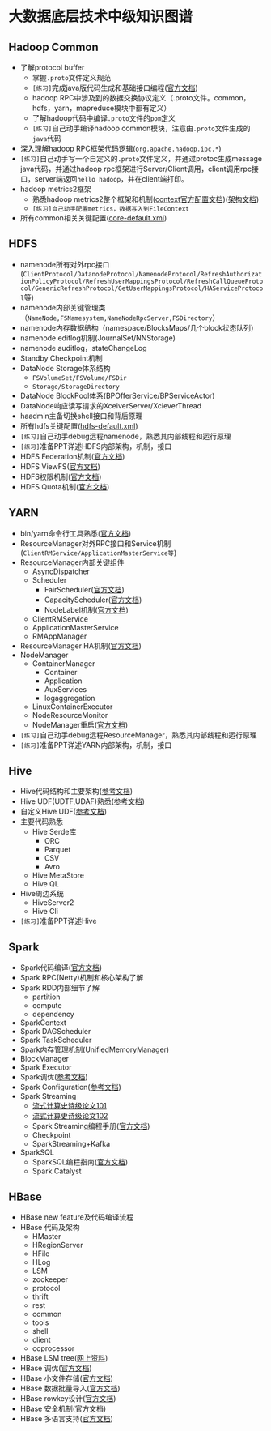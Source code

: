 # 大数据底层技术中级知识图谱

## Hadoop Common
  * 了解protocol buffer
    * 掌握`.proto`文件定义规范
    * `[练习]`完成java版代码生成和基础接口编程([官方文档](https://developers.google.com/protocol-buffers/docs/javatutorial))
    * hadoop RPC中涉及到的数据交换协议定义（.proto文件。common，hdfs，yarn，mapreduce模块中都有定义）
    * 了解hadoop代码中编译`.proto`文件的`pom`定义
    * `[练习]`自己动手编译hadoop common模块，注意由`.proto`文件生成的`java`代码
  * 深入理解hadoop RPC框架代码逻辑(`org.apache.hadoop.ipc.*`)
  * `[练习]`自己动手写一个自定义的`.proto`文件定义，并通过protoc生成message java代码，并通过hadoop rpc框架进行Server/Client调用，client调用rpc接口，server端返回`hello hadoop`，并在client端打印。
  * hadoop metrics2框架
    * 熟悉hadoop metrics2整个框架和机制([context官方配置文档](http://hadoop.apache.org/docs/r2.7.3/hadoop-project-dist/hadoop-common/Metrics.html))([架构文档](http://blog.cloudera.com/blog/2012/10/what-is-hadoop-metrics2))
    * `[练习]自己动手配置metrics，数据写入到FileContext`
  * 所有common相关关键配置([core-default.xml](http://hadoop.apache.org/docs/stable/hadoop-project-dist/hadoop-common/core-default.xml))

## HDFS
  * namenode所有对外rpc接口(`ClientProtocol/DatanodeProtocol/NamenodeProtocol/RefreshAuthorizationPolicyProtocol/RefreshUserMappingsProtocol/RefreshCallQueueProtocol/GenericRefreshProtocol/GetUserMappingsProtocol/HAServiceProtocol`等)
  * namenode内部关键管理类（`NameNode,FSNamesystem,NameNodeRpcServer,FSDirectory`）
  * namenode内存数据结构（namespace/BlocksMaps/几个block状态队列）
  * namenode editlog机制(JournalSet/NNStorage)
  * namenode auditlog，stateChangeLog
  * Standby Checkpoint机制
  * DataNode Storage体系结构
    * `FSVolumeSet/FSVolume/FSDir`
    * `Storage/StorageDirectory`
  * DataNode BlockPool体系(BPOfferService/BPServiceActor)
  * DataNode响应读写请求的XceiverServer/XcieverThread
  * haadmin主备切换shell接口和背后原理
  * 所有hdfs关键配置([hdfs-default.xml](http://hadoop.apache.org/docs/stable/hadoop-project-dist/hadoop-hdfs/hdfs-default.xml))
  * `[练习]`自己动手debug远程namenode，熟悉其内部线程和运行原理
  * `[练习]`准备PPT详述HDFS内部架构，机制，接口
  * HDFS Federation机制([官方文档](http://hadoop.apache.org/docs/stable/hadoop-project-dist/hadoop-hdfs/Federation.html))
  * HDFS ViewFS([官方文档](http://hadoop.apache.org/docs/stable/hadoop-project-dist/hadoop-hdfs/ViewFs.html))
  * HDFS权限机制([官方文档](http://hadoop.apache.org/docs/stable/hadoop-project-dist/hadoop-hdfs/HdfsPermissionsGuide.html))
  * HDFS Quota机制([官方文档](http://hadoop.apache.org/docs/stable/hadoop-project-dist/hadoop-hdfs/HdfsQuotaAdminGuide.html))


## YARN
  * bin/yarn命令行工具熟悉([官方文档](http://hadoop.apache.org/docs/stable/hadoop-yarn/hadoop-yarn-site/YarnCommands.html))
  * ResourceManager对外RPC接口和Service机制(`ClientRMService/ApplicationMasterService等`)
  * ResourceManager内部关键组件
    * AsyncDispatcher
    * Scheduler
      * FairScheduler([官方文档](http://hadoop.apache.org/docs/stable/hadoop-yarn/hadoop-yarn-site/FairScheduler.html))
      * CapacityScheduler([官方文档](http://hadoop.apache.org/docs/stable/hadoop-yarn/hadoop-yarn-site/CapacityScheduler.html))
      * NodeLabel机制([官方文档](http://hadoop.apache.org/docs/stable/hadoop-yarn/hadoop-yarn-site/NodeLabel.html))
    * ClientRMService
    * ApplicationMasterService
    * RMAppManager
  * ResourceManager HA机制([官方文档](http://hadoop.apache.org/docs/stable/hadoop-yarn/hadoop-yarn-site/ResourceManagerHA.html))
  * NodeManager
    * ContainerManager
      * Container
      * Application
      * AuxServices
      * logaggregation
    * LinuxContainerExecutor 
    * NodeResourceMonitor
    * NodeManager重启([官方文档](http://hadoop.apache.org/docs/stable/hadoop-yarn/hadoop-yarn-site/NodeManagerRestart.html))
  * `[练习]`自己动手debug远程ResourceManager，熟悉其内部线程和运行原理
  * `[练习]`准备PPT详述YARN内部架构，机制，接口
  

## Hive
  * Hive代码结构和主要架构([参考文档](https://cwiki.apache.org/confluence/display/Hive/DeveloperGuide))
  * Hive UDF(UDTF,UDAF)熟悉([参考文档](https://cwiki.apache.org/confluence/display/Hive/LanguageManual+UDF#LanguageManualUDF-Built-inAggregateFunctions(UDAF)))
  * 自定义Hive UDF([参考文档](https://cwiki.apache.org/confluence/display/Hive/HivePlugins))
  * 主要代码熟悉
    * Hive Serde库
      * ORC
      * Parquet
      * CSV
      * Avro
    * Hive MetaStore
    * Hive QL
  * Hive周边系统
    * HiveServer2
    * Hive Cli
  * `[练习]`准备PPT详述Hive 

## Spark
  * Spark代码编译([官方文档](http://spark.apache.org/docs/latest/building-spark.html))
  * Spark RPC(Netty)机制和核心架构了解
  * Spark RDD内部细节了解
    * partition
    * compute
    * dependency
  * SparkContext
  * Spark DAGScheduler
  * Spark TaskScheduler
  * Spark内存管理机制(UnifiedMemoryManager)
  * BlockManager
  * Spark Executor
  * Spark调优([参考文档](http://spark.apache.org/docs/latest/tuning.html))
  * Spark Configuration([参考文档](http://spark.apache.org/docs/latest/configuration.html))
  * Spark Streaming
    * [流式计算史诗级论文101](https://www.oreilly.com/ideas/the-world-beyond-batch-streaming-101)
    * [流式计算史诗级论文102](https://www.oreilly.com/ideas/the-world-beyond-batch-streaming-102)
    * Spark Streaming编程手册([官方文档](http://spark.apache.org/docs/latest/streaming-programming-guide.html))
    * Checkpoint
    * SparkStreaming+Kafka
  * SparkSQL
    * SparkSQL编程指南([官方文档](http://spark.apache.org/docs/latest/sql-programming-guide.html))
    * Spark Catalyst
 
## HBase
  * HBase new feature及代码编译流程
* HBase 代码及架构
  * HMaster
  * HRegionServer
  * HFile
  * HLog
  * LSM
  * zookeeper
  * protocol
  * thrift
  * rest
  * common
  * tools
  * shell
  * client
  * coprocessor
* HBase LSM tree([网上资料](http://blog.csdn.net/liuxiao723846/article/details/52971511))
* HBase 调优([官方文档](http://hbase.apache.org/book.html#performance))
* HBase 小文件存储([官方文档](http://hbase.apache.org/book.html#hbase_mob))
* HBase 数据批量导入([官方文档](http://hbase.apache.org/book.html#_bulk_load))
* HBase rowkey设计([官方文档](http://hbase.apache.org/book.html#rowkey.design))
* HBase 安全机制([官方文档](http://hbase.apache.org/book.html#security))
* HBase 多语言支持([官方文档](http://hbase.apache.org/book.html#external_apis)) 
